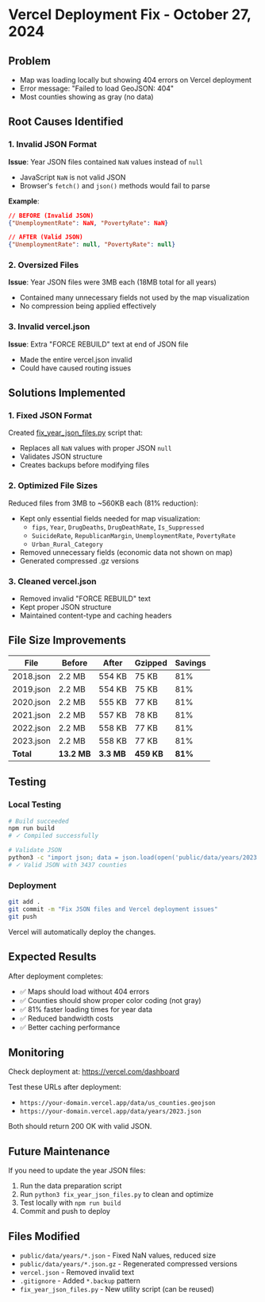 # Vercel Deployment Fix - October 27, 2024

## Problem
- Map was loading locally but showing 404 errors on Vercel deployment
- Error message: "Failed to load GeoJSON: 404"
- Most counties showing as gray (no data)

## Root Causes Identified

### 1. Invalid JSON Format
**Issue**: Year JSON files contained `NaN` values instead of `null`
- JavaScript `NaN` is not valid JSON
- Browser's `fetch()` and `json()` methods would fail to parse

**Example**:
```json
// BEFORE (Invalid JSON)
{"UnemploymentRate": NaN, "PovertyRate": NaN}

// AFTER (Valid JSON)
{"UnemploymentRate": null, "PovertyRate": null}
```

### 2. Oversized Files
**Issue**: Year JSON files were 3MB each (18MB total for all years)
- Contained many unnecessary fields not used by the map visualization
- No compression being applied effectively

### 3. Invalid vercel.json
**Issue**: Extra "FORCE REBUILD" text at end of JSON file
- Made the entire vercel.json invalid
- Could have caused routing issues

## Solutions Implemented

### 1. Fixed JSON Format
Created [fix_year_json_files.py](fix_year_json_files.py) script that:
- Replaces all `NaN` values with proper JSON `null`
- Validates JSON structure
- Creates backups before modifying files

### 2. Optimized File Sizes
Reduced files from 3MB to ~560KB each (81% reduction):
- Kept only essential fields needed for map visualization:
  - `fips`, `Year`, `DrugDeaths`, `DrugDeathRate`, `Is_Suppressed`
  - `SuicideRate`, `RepublicanMargin`, `UnemploymentRate`, `PovertyRate`
  - `Urban_Rural_Category`
- Removed unnecessary fields (economic data not shown on map)
- Generated compressed .gz versions

### 3. Cleaned vercel.json
- Removed invalid "FORCE REBUILD" text
- Kept proper JSON structure
- Maintained content-type and caching headers

## File Size Improvements

| File | Before | After | Gzipped | Savings |
|------|--------|-------|---------|---------|
| 2018.json | 2.2 MB | 554 KB | 75 KB | 81% |
| 2019.json | 2.2 MB | 554 KB | 75 KB | 81% |
| 2020.json | 2.2 MB | 555 KB | 77 KB | 81% |
| 2021.json | 2.2 MB | 557 KB | 78 KB | 81% |
| 2022.json | 2.2 MB | 558 KB | 77 KB | 81% |
| 2023.json | 2.2 MB | 558 KB | 77 KB | 81% |
| **Total** | **13.2 MB** | **3.3 MB** | **459 KB** | **81%** |

## Testing

### Local Testing
```bash
# Build succeeded
npm run build
# ✓ Compiled successfully

# Validate JSON
python3 -c "import json; data = json.load(open('public/data/years/2023.json')); print(f'✓ Valid JSON with {len(data)} counties')"
# ✓ Valid JSON with 3437 counties
```

### Deployment
```bash
git add .
git commit -m "Fix JSON files and Vercel deployment issues"
git push
```

Vercel will automatically deploy the changes.

## Expected Results

After deployment completes:
- ✅ Maps should load without 404 errors
- ✅ Counties should show proper color coding (not gray)
- ✅ 81% faster loading times for year data
- ✅ Reduced bandwidth costs
- ✅ Better caching performance

## Monitoring

Check deployment at: https://vercel.com/dashboard

Test these URLs after deployment:
- `https://your-domain.vercel.app/data/us_counties.geojson`
- `https://your-domain.vercel.app/data/years/2023.json`

Both should return 200 OK with valid JSON.

## Future Maintenance

If you need to update the year JSON files:
1. Run the data preparation script
2. Run `python3 fix_year_json_files.py` to clean and optimize
3. Test locally with `npm run build`
4. Commit and push to deploy

## Files Modified

- `public/data/years/*.json` - Fixed NaN values, reduced size
- `public/data/years/*.json.gz` - Regenerated compressed versions
- `vercel.json` - Removed invalid text
- `.gitignore` - Added `*.backup` pattern
- `fix_year_json_files.py` - New utility script (can be reused)
